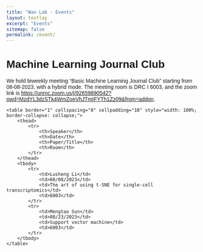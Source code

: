 ```yaml
---
title: "Wan Lab - Events"
layout: textlay
excerpt: "Events"
sitemap: false
permalink: /event/
---
```


# Machine Learning Journal Club

We hold biweekly meeting “Basic Machine Learning Journal Club” starting from 08-08-2023, with a hybrid mode. 
The meeting room is DRC I 6003, and the zoom link is <a href="https://unmc.zoom.us/j/92659890542?pwd=MzdYL3dzSTk4WmZoeVhJTmtFYTh1Zz09&from=addon" target="_blank">https://unmc.zoom.us/j/92659890542?pwd=MzdYL3dzSTk4WmZoeVhJTmtFYTh1Zz09&from=addon</a>.

<html lang="en">
<body style="font-family: Arial, sans-serif; padding: 20px;">
    
    <table border="1" cellspacing="0" cellpadding="10" style="width: 100%; border-collapse: collapse;">
        <thead>
            <tr>
                <th>Speaker</th>
                <th>Date</th>
                <th>Paper/Title</th>
                <th>Room</th>
            </tr>
        </thead>
        <tbody>
            <tr>
                <td>Lusheng Li</td>
                <td>08/08/2023</td>
                <td>The art of using t-SNE for single-cell transcriptomics</td>
                <td>6003</td>
            </tr>
            <tr>
                <td>Mengtao Sun</td>
                <td>08/23/2023</td>
                <td>Support vector machine</td>
                <td>6003</td>
            </tr>
        </tbody>
    </table>
</body>
</html>

